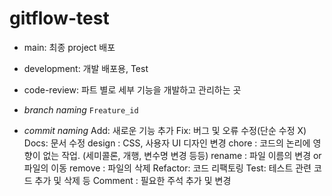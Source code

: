 # gitflow-test

- main: 최종 project 배포
- development: 개발 배포용, Test
- code-review: 파트 별로 세부 기능을 개발하고 관리하는 곳

- *branch naming*
  `Freature_id`

- *commit naming*
  Add: 새로운 기능 추가
  Fix: 버그 및 오류 수정(단순 수정 X)
  Docs: 문서 수정
  design : CSS, 사용자 UI 디자인 변경
  chore : 코드의 논리에 영향이 없는 작업. (세미콜론, 개행, 변수명 변경 등등)
  rename : 파일 이름의 변경 or 파일의 이동
  remove : 파일의 삭제
  Refactor: 코드 리팩토링
  Test: 테스트 관련 코드 추가 및 삭제 등
  Comment : 필요한 주석 추가 및 변경